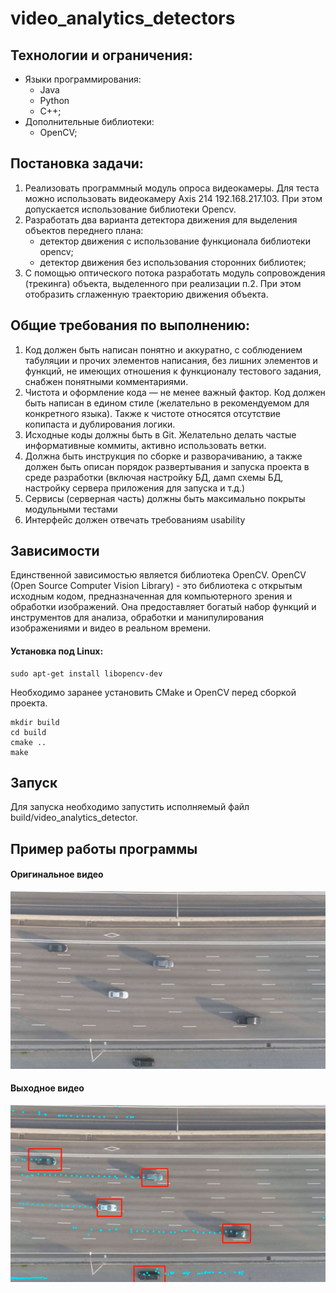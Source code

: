 # video_analytics_detectors

## Технологии и ограничения:
- Языки программирования:
  - Java
  - Python
  - C++;
- Дополнительные библиотеки:
  - OpenCV;

## Постановка задачи:
1. Реализовать программный модуль опроса видеокамеры. Для теста можно использовать видеокамеру Axis 214  192.168.217.103. При этом допускается использование библиотеки Opencv.
2. Разработать два варианта детектора движения для выделения объектов переднего плана:
    - детектор движения с использование функционала библиотеки opencv;
    - детектор движения без использования сторонних библиотек;
3. С помощью оптического потока разработать модуль сопровождения (трекинга) объекта, выделенного при реализации п.2. При этом отобразить сглаженную траекторию движения объекта.

## Общие требования по выполнению:
1. Код должен быть написан понятно и аккуратно, с соблюдением табуляции и прочих элементов написания, без лишних элементов и функций, не имеющих отношения к функционалу тестового задания, снабжен понятными комментариями.
2. Чистота и оформление кода — не менее важный фактор. Код должен быть написан в едином стиле (желательно в рекомендуемом для конкретного языка). Также к чистоте относятся отсутствие копипаста и дублирования логики.
3. Исходные коды должны быть в Git. Желательно делать частые информативные коммиты, активно использовать ветки.
4. Должна быть инструкция по сборке и разворачиванию, а также должен быть описан порядок развертывания и запуска проекта в среде разработки (включая настройку БД, дамп схемы БД, настройку сервера приложения для запуска и т.д.)
5. Сервисы (серверная часть) должны быть максимально покрыты модульными тестами
6. Интерфейс должен отвечать требованиям usability

## Зависимости
Единственной зависимостью является библиотека OpenCV. OpenCV (Open Source Computer Vision Library) - это библиотека
с открытым исходным кодом, предназначенная для компьютерного зрения и обработки изображений. Она предоставляет 
богатый набор функций и инструментов для анализа, обработки и манипулирования изображениями и видео в реальном времени.
#### Установка под Linux:
```shell
sudo apt-get install libopencv-dev
```
Необходимо заранее установить CMake и OpenCV перед сборкой проекта.
```shell
mkdir build
cd build
cmake ..
make
```
## Запуск
Для запуска необходимо запустить исполняемый файл build/video_analytics_detector.
## Пример работы программы
#### Оригинальное видео
![image](assets/images/in.png)
#### Выходное видео
![image](assets/images/out.png)
